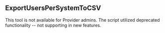 ## ExportUsersPerSystemToCSV

This tool is not available for Provider admins. The script utilized deprecated functionality -- not supporting
in new features.
